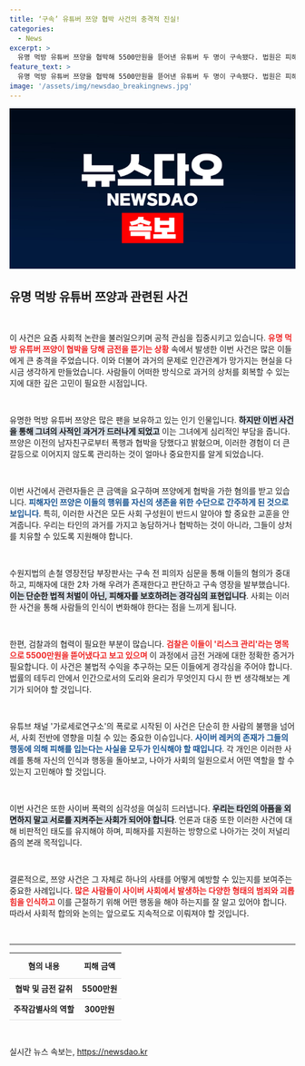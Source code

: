 ```yaml
---
title: ‘구속’ 유튜버 쯔양 협박 사건의 충격적 진실!
categories:
  - News
excerpt: >
  유명 먹방 유튜버 쯔양을 협박해 5500만원을 뜯어낸 유튜버 두 명이 구속됐다. 법원은 피해자에 대한 2차 가해 우려를 이유로 영장을 발부하며 사건의 중대성을 강조했다. 과거 폭로를 둘러싼 갈등이 더욱 증폭되고 있다.
feature_text: >
  유명 먹방 유튜버 쯔양을 협박해 5500만원을 뜯어낸 유튜버 두 명이 구속됐다. 법원은 피해자에 대한 2차 가해 우려를 이유로 영장을 발부하며 사건의 중대성을 강조했다. 과거 폭로를 둘러싼 갈등이 더욱 증폭되고 있다.
image: '/assets/img/newsdao_breakingnews.jpg'
---
```


<p><img src="/assets/img/newsdao_breakingnews.jpg" alt="pcversion 속보" /></p>

<h2 data-ke-size="size26">유명 먹방 유튜버 쯔양과 관련된 사건</h2>

<p data-ke-size="size16">&nbsp;</p>

<p>이 사건은 요즘 사회적 논란을 불러일으키며 공적 관심을 집중시키고 있습니다. <b><span style="color: #ee2323;">유명 먹방 유튜버 쯔양이 협박을 당해 금전을 뜯기는 상황</span></b> 속에서 발생한 이번 사건은 많은 이들에게 큰 충격을 주었습니다. 이와 더불어 과거의 문제로 인간관계가 망가지는 현실을 다시금 생각하게 만들었습니다. 사람들이 어떠한 방식으로 과거의 상처를 회복할 수 있는지에 대한 깊은 고민이 필요한 시점입니다.</p>

<p data-ke-size="size16">&nbsp;</p>

<p>유명한 먹방 유튜버 쯔양은 많은 팬을 보유하고 있는 인기 인물입니다. <b><span style="background-color: #21538527;">하지만 이번 사건을 통해 그녀의 사적인 과거가 드러나게 되었고</span></b> 이는 그녀에게 심리적인 부담을 줍니다. 쯔양은 이전의 남자친구로부터 폭행과 협박을 당했다고 밝혔으며, 이러한 경험이 더 큰 갈등으로 이어지지 않도록 관리하는 것이 얼마나 중요한지를 알게 되었습니다. </p>

<p data-ke-size="size16">&nbsp;</p>

<p>이번 사건에서 관련자들은 큰 금액을 요구하며 쯔양에게 협박을 가한 혐의를 받고 있습니다. <b><span style="color: #1a5490;">피해자인 쯔양은 이들의 행위를 자신의 생존을 위한 수단으로 간주하게 된 것으로 보입니다</span></b>. 특히, 이러한 사건은 모든 사회 구성원이 반드시 알아야 할 중요한 교훈을 안겨줍니다. 우리는 타인의 과거를 가지고 농담하거나 협박하는 것이 아니라, 그들이 상처를 치유할 수 있도록 지원해야 합니다.</p>

<p data-ke-size="size16">&nbsp;</p>

<p>수원지법의 손철 영장전담 부장판사는 구속 전 피의자 심문을 통해 이들의 혐의가 중대하고, 피해자에 대한 2차 가해 우려가 존재한다고 판단하고 구속 영장을 발부했습니다. <b><span style="background-color: #21538527;">이는 단순한 법적 처벌이 아닌, 피해자를 보호하려는 경각심의 표현입니다</span></b>. 사회는 이러한 사건을 통해 사람들의 인식이 변화해야 한다는 점을 느끼게 됩니다. </p>

<p data-ke-size="size16">&nbsp;</p>

<p>한편, 검찰과의 협력이 필요한 부분이 많습니다. <b><span style="color: #ee2323;">검찰은 이들이 '리스크 관리'라는 명목으로 5500만원을 뜯어냈다고 보고 있으며</span></b> 이 과정에서 금전 거래에 대한 정확한 증거가 필요합니다. 이 사건은 불법적 수익을 추구하는 모든 이들에게 경각심을 주어야 합니다. 법률의 테두리 안에서 인간으로서의 도리와 윤리가 무엇인지 다시 한 번 생각해보는 계기가 되어야 할 것입니다. </p>

<p data-ke-size="size16">&nbsp;</p>

<p>유튜브 채널 '가로세로연구소'의 폭로로 시작된 이 사건은 단순히 한 사람의 불행을 넘어서, 사회 전반에 영향을 미칠 수 있는 중요한 이슈입니다. <b><span style="color: #1a5490;">사이버 레커의 존재가 그들의 행동에 의해 피해를 입는다는 사실을 모두가 인식해야 할 때입니다</span></b>. 각 개인은 이러한 사례를 통해 자신의 인식과 행동을 돌아보고, 나아가 사회의 일원으로서 어떤 역할을 할 수 있는지 고민해야 할 것입니다. </p>

<p data-ke-size="size16">&nbsp;</p>

<p>이번 사건은 또한 사이버 폭력의 심각성을 여실히 드러냅니다. <b><span style="background-color: #21538527;">우리는 타인의 아픔을 외면하지 말고 서로를 지켜주는 사회가 되어야 합니다</span></b>. 언론과 대중 또한 이러한 사건에 대해 비판적인 태도를 유지해야 하며, 피해자를 지원하는 방향으로 나아가는 것이 저널리즘의 본래 목적입니다. </p>

<p data-ke-size="size16">&nbsp;</p>

<p>결론적으로, 쯔양 사건은 그 자체로 하나의 사태를 어떻게 예방할 수 있는지를 보여주는 중요한 사례입니다. <b><span style="color: #ee2323;">많은 사람들이 사이버 사회에서 발생하는 다양한 형태의 범죄와 괴롭힘을 인식하고</span></b> 이를 근절하기 위해 어떤 행동을 해야 하는지를 잘 알고 있어야 합니다. 따라서 사회적 합의와 논의는 앞으로도 지속적으로 이뤄져야 할 것입니다. </p>

<p data-ke-size="size16">&nbsp;</p>

<hr>

<table style="width: 100%; border-collapse: collapse;">
    <thead>
        <tr>
            <th style="text-align: center; height: 37px; border-bottom: 1px solid #dddddd;">혐의 내용</th>
            <th style="text-align: center; height: 37px; border-bottom: 1px solid #dddddd;">피해 금액</th>
        </tr>
    </thead>
    <tbody>
        <tr>
            <td style="text-align: center; height: 30px; border-bottom: 1px solid #dddddd;"><b>협박 및 금전 갈취</b></td>
            <td style="text-align: center; height: 30px; border-bottom: 1px solid #dddddd;"><b>5500만원</b></td>
        </tr>
        <tr>
            <td style="text-align: center; height: 30px; border-bottom: 1px solid #dddddd;"><b>주작감별사의 역할</b></td>
            <td style="text-align: center; height: 30px; border-bottom: 1px solid #dddddd;"><b>300만원</b></td>
        </tr>
    </tbody>
</table>

<p data-ke-size="size16">&nbsp;</p>
실시간 뉴스 속보는, <a href="https://newsdao.kr" rel="dofollow">https://newsdao.kr</a>


